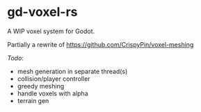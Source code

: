# gd-voxel-rs
A WIP voxel system for Godot.

Partially a rewrite of https://github.com/CrispyPin/voxel-meshing

*Todo*:
- mesh generation in separate thread(s)
- collision/player controller
- greedy meshing
- handle voxels with alpha
- terrain gen
